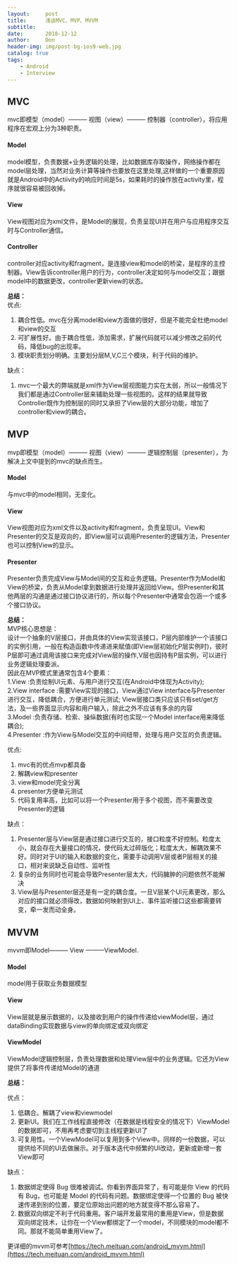 ```yaml
---
layout:     post
title:      浅谈MVC、MVP、MVVM
subtitle:   
date:       2018-12-12
author:     Don
header-img: img/post-bg-ios9-web.jpg
catalog: true
tags:
    - Android
    - Interview
---
```

## **MVC** ##
mvc即模型（model）——— 视图（view）——— 控制器（controller），将应用程序在宏观上分为3种职责。

#### **Model** ####
model模型，负责数据+业务逻辑的处理，比如数据库存取操作，网络操作都在model层处理，当然对业务计算等操作也要放在这里处理,这样做的一个重要原因就是Android中的Actiivity的响应时间是5s，如果耗时的操作放在activity里，程序就很容易被回收掉。
#### **View** ####
View视图对应为xml文件，是Model的展现，负责呈现UI并在用户与应用程序交互时与Controller通信。
#### **Controller** ####
controller对应activity和fragment，是连接view和model的桥梁，是程序的主控制器。View告诉controller用户的行为，controller决定如何与model交互；跟据model中的数据更改，controller更新view的状态。

**总结：**     
优点:     
1. 耦合性低。mvc在分离model和view方面做的很好，但是不能完全杜绝model和view的交互
2. 可扩展性好。由于耦合性低，添加需求，扩展代码就可以减少修改之前的代码，降低bug的出现率。
3. 模块职责划分明确。主要划分层M,V,C三个模块，利于代码的维护。

缺点：      
1. mvc一个最大的弊端就是xml作为View层视图能力实在太弱，所以一般情况下我们都是通过Controller层来辅助处理一些视图的。这样的结果就导致Controller既作为控制层的同时又承担了View层的大部分功能，增加了controller和view的耦合。

## **MVP** ##
mvp即模型（model）——— 视图（view）——— 逻辑控制层（presenter），为解决上文中提到的mvc的缺点而生。

#### **Model** ####
与mvc中的model相同，无变化。
#### **View** ####
View视图对应为xml文件以及activity和fragment，负责呈现UI。View和Presenter的交互是双向的，即View层可以调用Presenter的逻辑方法，Presenter也可以控制View的显示。
#### **Presenter** ####
Presenter负责完成View与Model间的交互和业务逻辑。Presenter作为Model和View的桥梁，负责从Model拿到数据进行处理并返回给View。但Presenter和其他两层的沟通是通过接口协议进行的，所以每个Presenter中通常会包涵一个或多个接口协议。

**总结：**    
MVP核心思想是：   
设计一个抽象的V层接口，并由具体的View实现该接口，P层内部维护一个该接口的实例引用，一般在构造函数中传递进来赋值(即View层初始化P层实例时)，彼时P层即可通过调用该接口来完成对View层的操作,V层也因持有P层实例，可以进行业务逻辑处理委派。      
因此在MVP模式里通常包含4个要素：         
1.View :负责绘制UI元素、与用户进行交互(在Android中体现为Activity);         
2.View interface :需要View实现的接口，View通过View interface与Presenter进行交互，降低耦合，方便进行单元测试;  View层接口类只应该只有set/get方法，及一些界面显示内容和用户输入，除此之外不应该有多余的内容           
3.Model :负责存储、检索、操纵数据(有时也实现一个Model interface用来降低耦合);          
4.Presenter :作为View与Model交互的中间纽带，处理与用户交互的负责逻辑。          

优点:
1. mvc有的优点mvp都具备
2. 解耦view和presenter
3. view和model完全分离
4. presenter方便单元测试
5. 代码复用率高，比如可以将一个Presenter用于多个视图，而不需要改变Presenter的逻辑

缺点：
1. Presenter层与View层是通过接口进行交互的，接口粒度不好控制。粒度太小，就会存在大量接口的情况，使代码太过碎版化；粒度太大，解耦效果不好。同时对于UI的输入和数据的变化，需要手动调用V层或者P层相关的接口，相对来说缺乏自动性、监听性
2. 复杂的业务同时也可能会导致Presenter层太大，代码臃肿的问题依然不能解决
3. View层与Presenter层还是有一定的耦合度。一旦V层某个UI元素更改，那么对应的接口就必须得改，数据如何映射到UI上、事件监听接口这些都需要转变，牵一发而动全身。


## **MVVM** ##
mvvm即Model——— View ———ViewModel.

#### **Model** ####
model用于获取业务数据模型

#### **View** ####
View层就是展示数据的，以及接收到用户的操作传递给viewModel层，通过dataBinding实现数据与view的单向绑定或双向绑定 

#### **ViewModel** ####
ViewModel逻辑控制层，负责处理数据和处理View层中的业务逻辑。它还为View提供了将事件传递给Model的通道

**总结：** 

优点：
1. 低耦合。解耦了view和viewmodel
2. 更新UI。我们在工作线程直接修改（在数据是线程安全的情况下）ViewModel的数据即可，不用再考虑要切到主线程更新UI了
3. 可复用性。一个ViewModel可以复用到多个View中。同样的一份数据，可以提供给不同的UI去做展示。对于版本迭代中频繁的UI改动，更新或新增一套View即可

缺点：
1. 数据绑定使得 Bug 很难被调试。你看到界面异常了，有可能是你 View 的代码有 Bug，也可能是 Model 的代码有问题。数据绑定使得一个位置的 Bug 被快速传递到别的位置，要定位原始出问题的地方就变得不那么容易了。
2. 数据双向绑定不利于代码重用。客户端开发最常用的重用是View，但是数据双向绑定技术，让你在一个View都绑定了一个model，不同模块的model都不同。那就不能简单重用View了。

更详细的mvvm可参考[https://tech.meituan.com/android_mvvm.html](https://tech.meituan.com/android_mvvm.html)
